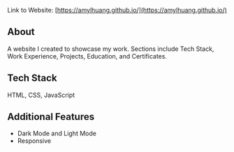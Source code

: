 Link to Website: [https://amylhuang.github.io/](https://amylhuang.github.io/)  
## About
A website I created to showcase my work. Sections include Tech Stack, Work Experience, Projects, Education, and Certificates.  

## Tech Stack 
HTML, CSS, JavaScript

## Additional Features
- Dark Mode and Light Mode
- Responsive
